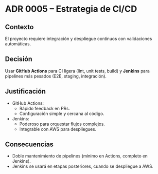 # ADR 0005 – Estrategia de CI/CD

## Contexto

El proyecto requiere integración y despliegue continuos con validaciones automáticas.

## Decisión

Usar **GitHub Actions** para CI ligera (lint, unit tests, build) y **Jenkins** para pipelines más pesados (E2E, staging, integración).

## Justificación

- GitHub Actions:
  - Rápido feedback en PRs.
  - Configuración simple y cercana al código.
- Jenkins:
  - Poderoso para orquestar flujos complejos.
  - Integrable con AWS para despliegues.

## Consecuencias

- Doble mantenimiento de pipelines (mínimo en Actions, completo en Jenkins).
- Jenkins se usará en etapas posteriores, cuando se despliegue a AWS.
